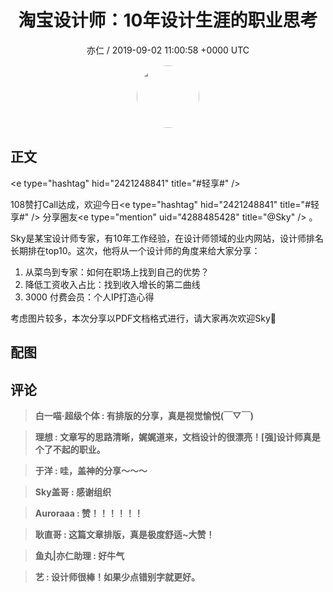 <h1 align="center">淘宝设计师：10年设计生涯的职业思考</h1>
<p align="center">
    <a>亦仁 / 2019-09-02 11:00:58 &#43;0000 UTC</a>
</p>

<div align="center">
    <img src="https://images.zsxq.com/Fn3NQqCN8nuGF86yZPXSbEsl0mb3?e=1590940799&amp;token=kIxbL07-8jAj8w1n4s9zv64FuZZNEATmlU_Vm6zD:pfbNc8W3hS0oYG_hyXXh_rHMHuc=" width="100" height="100" style="border:1px solid;border-radius:50%; color:#ffffff"/>
</div>

## 正文

<div>
&lt;e type=&#34;hashtag&#34; hid=&#34;2421248841&#34; title=&#34;#轻享#&#34; /&gt; 

108赞打Call达成，欢迎今日&lt;e type=&#34;hashtag&#34; hid=&#34;2421248841&#34; title=&#34;#轻享#&#34; /&gt; 分享圈友&lt;e type=&#34;mention&#34; uid=&#34;4288485428&#34; title=&#34;@Sky&#34; /&gt; 。

Sky是某宝设计师专家，有10年工作经验，在设计师领域的业内网站，设计师排名长期排在top10。这次，他将从一个设计师的角度来给大家分享：

1. 从菜鸟到专家：如何在职场上找到自己的优势？
2. 降低工资收入占比：找到收入增长的第二曲线
3. 3000 付费会员：个人IP打造心得

考虑图片较多，本次分享以PDF文档格式进行，请大家再次欢迎Sky👏
</div>

## 配图
<div class="image" align="center">

</div>

## 评论

<div align="left">
<div>

<blockquote >
<span> <strong>白一喵·超级个体 : 有排版的分享，真是视觉愉悦(￣▽￣) </strong></span>
</blockquote>

<blockquote >
<span> <strong>理想 : 文章写的思路清晰，娓娓道来，文档设计的很漂亮！[强]设计师真是个了不起的职业。 </strong></span>
</blockquote>

<blockquote >
<span> <strong>于洋 : 哇，盖神的分享～～～ </strong></span>
</blockquote>

<blockquote >
<span> <strong>Sky盖哥 : 感谢组织 </strong></span>
</blockquote>

<blockquote >
<span> <strong>Auroraaa : 赞！！！！！！ </strong></span>
</blockquote>

<blockquote >
<span> <strong>耿直哥 : 这篇文章排版，真是极度舒适~大赞！ </strong></span>
</blockquote>

<blockquote >
<span> <strong>鱼丸|亦仁助理 : 好牛气 </strong></span>
</blockquote>

<blockquote >
<span> <strong>艺 : 设计师很棒！如果少点错别字就更好。 </strong></span>
</blockquote>

</div>
</div>